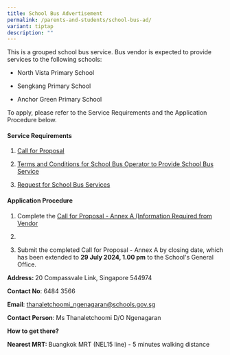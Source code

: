 ```yaml
---
title: School Bus Advertisement
permalink: /parents-and-students/school-bus-ad/
variant: tiptap
description: ""
---
```

<p>This is a grouped school bus service. Bus vendor is expected to provide
services to the following schools:</p>
<ul data-tight="true" class="tight">
<li>
<p>North Vista Primary School</p>
</li>
<li>
<p>Sengkang Primary School</p>
</li>
<li>
<p>Anchor Green Primary School</p>
</li>
</ul>
<p></p>
<p>To apply, please refer to the Service Requirements and the Application
Procedure below.</p>
<p></p>
<h4><strong>Service Requirements</strong></h4>
<ol data-tight="true" class="tight">
<li>
<p><a href="/files/Bus/call_for_prop.pdf" rel="noopener noreferrer nofollow" target="_blank">Call for Proposal</a>
</p>
<p></p>
</li>
<li>
<p><a href="/files/Bus/terms_for_sch_bus_op.pdf" rel="noopener noreferrer nofollow" target="_blank">Terms and Conditions for School Bus Operator to Provide School Bus Service</a>
</p>
<p></p>
</li>
<li>
<p><a href="/files/Bus/req_for_sch_bus_ser.pdf" rel="noopener noreferrer nofollow" target="_blank">Request for School Bus Services</a>
</p>
</li>
</ol>
<p></p>
<h4><strong>Application Procedure</strong></h4>
<ol data-tight="true" class="tight">
<li>
<p>Complete the <a href="/files/Bus/info_vendor_annex_a.pdf" rel="noopener noreferrer nofollow" target="_blank">Call for Proposal - Annex A (Information Required from Vendor</a>
</p>
<p></p>
</li>
<li>
<p></p>
<p></p>
</li>
<li>
<p>Submit the completed Call for Proposal - Annex A by closing date, which
has been extended to <strong>29 July 2024, 1.00 pm</strong> to the School's
General Office.</p>
<p></p>
</li>
</ol>
<p><strong>Address: </strong>20 Compassvale Link, Singapore 544974</p>
<p><strong>Contact No</strong>: 6484 3566</p>
<p><strong>Email</strong>: <a href="mailto:thanaletchoomi_ngenagaran@schools.gov.sg" rel="noopener noreferrer nofollow" target="_blank">thanaletchoomi_ngenagaran@schools.gov.sg</a>
</p>
<p><strong>Contact Person</strong>: Ms Thanaletchoomi D/O Ngenagaran</p>
<p><strong>How to get there?</strong>
</p>
<p><strong>Nearest MRT: </strong>Buangkok MRT (NEL15 line) - 5 minutes walking
distance</p>
<p></p>
<p></p>
<p></p>